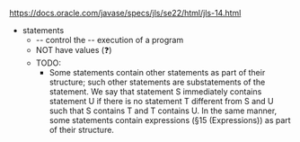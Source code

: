 https://docs.oracle.com/javase/specs/jls/se22/html/jls-14.html

* statements
  * -- control the -- execution of a program
  * NOT have values (❓)
  * TODO:
    * Some statements contain other statements as part of their structure; such other statements are substatements of the statement. We say that statement S immediately contains statement U if there is no statement T different from S and U such that S contains T and T contains U. In the same manner, some statements contain expressions (§15 (Expressions)) as part of their structure.

